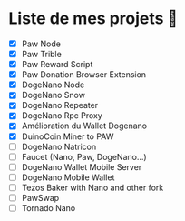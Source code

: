 # Liste de mes projets 🥳
- [X] Paw Node
- [X] Paw Trible
- [X] Paw Reward Script
- [X] Paw Donation Browser Extension
- [X] DogeNano Node
- [X] DogeNano Snow
- [X] DogeNano Repeater
- [X] DogeNano Rpc Proxy
- [X] Amélioration du Wallet Dogenano
- [X] DuinoCoin Miner to PAW
- [ ] DogeNano Natricon
- [ ] Faucet (Nano, Paw, DogeNano...)
- [ ] DogeNano Wallet Mobile Server
- [ ] DogeNano Mobile Wallet
- [ ] Tezos Baker with Nano and other fork
- [ ] PawSwap
- [ ] Tornado Nano
